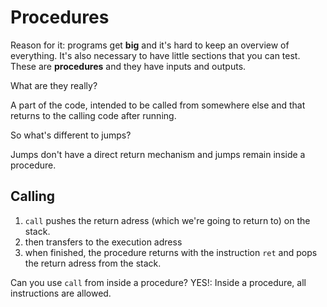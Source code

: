 # Procedures

Reason for it: programs get **big** and it's hard to keep an overview of everything. It's also necessary to have little sections that you can test. These are **procedures** and they have inputs and outputs.

What are they really?

A part of the code, intended to be called from somewhere else and that returns to the calling code after running.

So what's different to jumps?

Jumps don't have a direct return mechanism and jumps remain inside a procedure.

## Calling

1. `call` pushes the return adress (which we're going to return to) on the stack.
2. then transfers to the execution adress
3. when finished, the procedure returns with the instruction `ret` and pops the return adress from the stack.

Can you use `call` from inside a procedure? YES!:
Inside a procedure, all instructions are allowed.